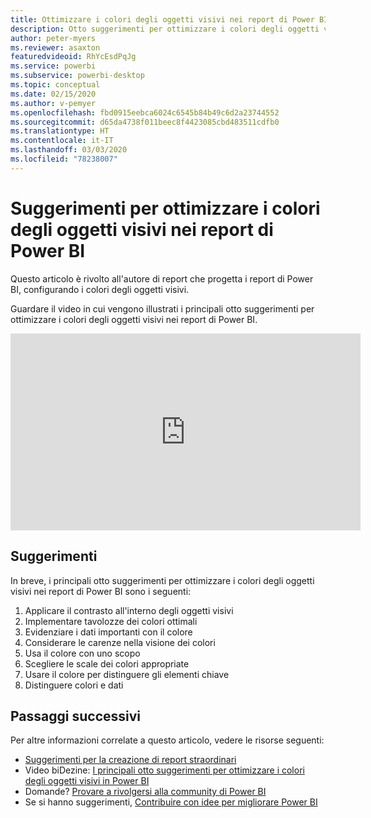 ```yaml
---
title: Ottimizzare i colori degli oggetti visivi nei report di Power BI
description: Otto suggerimenti per ottimizzare i colori degli oggetti visivi nei report di Power BI, in Power BI Desktop o nel servizio Power BI.
author: peter-myers
ms.reviewer: asaxton
featuredvideoid: RhYcEsdPqJg
ms.service: powerbi
ms.subservice: powerbi-desktop
ms.topic: conceptual
ms.date: 02/15/2020
ms.author: v-pemyer
ms.openlocfilehash: fbd0915eebca6024c6545b84b49c6d2a23744552
ms.sourcegitcommit: d65da4738f011beec8f4423085cbd483511cdfb0
ms.translationtype: HT
ms.contentlocale: it-IT
ms.lasthandoff: 03/03/2020
ms.locfileid: "78238007"
---
```

# <a name="tips-to-optimize-visual-colors-in-power-bi-reports"></a>Suggerimenti per ottimizzare i colori degli oggetti visivi nei report di Power BI

Questo articolo è rivolto all'autore di report che progetta i report di Power BI, configurando i colori degli oggetti visivi.

Guardare il video in cui vengono illustrati i principali otto suggerimenti per ottimizzare i colori degli oggetti visivi nei report di Power BI.

<iframe width="560" height="315" src="https://www.youtube.com/embed/RhYcEsdPqJg" frameborder="0" allowfullscreen></iframe>

## <a name="tips"></a>Suggerimenti

In breve, i principali otto suggerimenti per ottimizzare i colori degli oggetti visivi nei report di Power BI sono i seguenti:

1. Applicare il contrasto all'interno degli oggetti visivi
1. Implementare tavolozze dei colori ottimali
1. Evidenziare i dati importanti con il colore
1. Considerare le carenze nella visione dei colori
1. Usa il colore con uno scopo
1. Scegliere le scale dei colori appropriate
1. Usare il colore per distinguere gli elementi chiave
1. Distinguere colori e dati

## <a name="next-steps"></a>Passaggi successivi

Per altre informazioni correlate a questo articolo, vedere le risorse seguenti:

- [Suggerimenti per la creazione di report straordinari](../power-bi-reports-tips-and-tricks-for-creating.md)
- Video biDezine: [I principali otto suggerimenti per ottimizzare i colori degli oggetti visivi in Power BI](https://www.youtube.com/watch?v=RhYcEsdPqJg)
- Domande? [Provare a rivolgersi alla community di Power BI](https://community.powerbi.com/)
- Se si hanno suggerimenti, [Contribuire con idee per migliorare Power BI](https://ideas.powerbi.com)
